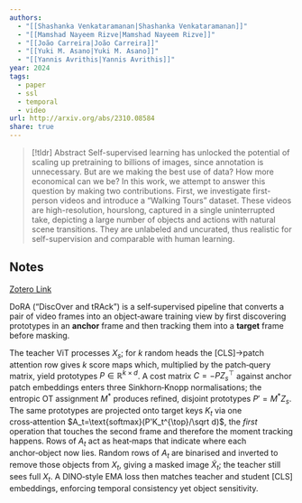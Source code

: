 ```yaml
---
authors:
  - "[[Shashanka Venkataramanan|Shashanka Venkataramanan]]"
  - "[[Mamshad Nayeem Rizve|Mamshad Nayeem Rizve]]"
  - "[[João Carreira|João Carreira]]"
  - "[[Yuki M. Asano|Yuki M. Asano]]"
  - "[[Yannis Avrithis|Yannis Avrithis]]"
year: 2024
tags:
  - paper
  - ssl
  - temporal
  - video
url: http://arxiv.org/abs/2310.08584
share: true
---
```



> [!tldr] Abstract
> Self-supervised learning has unlocked the potential of scaling up pretraining to billions of images, since annotation is unnecessary. But are we making the best use of data? How more economical can we be? In this work, we attempt to answer this question by making two contributions. First, we investigate first-person videos and introduce a “Walking Tours” dataset. These videos are high-resolution, hourslong, captured in a single uninterrupted take, depicting a large number of objects and actions with natural scene transitions. They are unlabeled and uncurated, thus realistic for self-supervision and comparable with human learning.



## Notes

[Zotero Link](zotero://select/library/items/PCPDD8R4)

DoRA (“DiscOver and tRAck”) is a self‑supervised pipeline that converts a pair of video frames into an object‑aware training view by first discovering prototypes in an **anchor** frame and then tracking them into a **target** frame before masking.

The teacher ViT processes $X_s$; for $k$ random heads the [CLS]→patch attention row gives $k$ score maps which, multiplied by the patch‑query matrix, yield prototypes $P\in\mathbb R^{k\times d}$.
A cost matrix $C=-PZ_s^\top$ against anchor patch embeddings enters three Sinkhorn‑Knopp normalisations; the entropic OT assignment $M^{*}$ produces refined, disjoint prototypes $P'=M^{*}Z_s$.
The same prototypes are projected onto target keys $K_t$ via one cross‑attention $A_t=\text{softmax}(P'K_t^{\top}/\sqrt d)$, the _first_ operation that touches the second frame and therefore the moment tracking happens. 
Rows of $A_t$ act as heat‑maps that indicate where each anchor‑object now lies. 
Random rows of $A_t$ are binarised and inverted to remove those objects from $X_t$, giving a masked image $\tilde X_t$; the teacher still sees full $X_t$.
A DINO‑style EMA loss then matches teacher and student [CLS] embeddings, enforcing temporal consistency yet object sensitivity.
